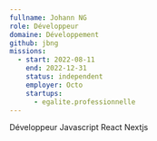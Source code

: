 ```yaml
---
fullname: Johann NG
role: Développeur
domaine: Développement
github: jbng
missions:
  - start: 2022-08-11
    end: 2022-12-31
    status: independent
    employer: Octo
    startups:
      - egalite.professionnelle
---
```

Développeur Javascript React Nextjs